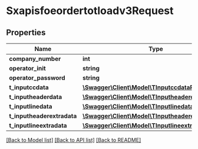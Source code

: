 # Sxapisfoeordertotloadv3Request

## Properties
Name | Type | Description | Notes
------------ | ------------- | ------------- | -------------
**company_number** | **int** |  | [optional] 
**operator_init** | **string** |  | [optional] 
**operator_password** | **string** |  | [optional] 
**t_inputccdata** | [**\Swagger\Client\Model\TInputccdataReq**](TInputccdataReq.md) |  | [optional] 
**t_inputheaderdata** | [**\Swagger\Client\Model\TInputheaderdataReq**](TInputheaderdataReq.md) |  | [optional] 
**t_inputlinedata** | [**\Swagger\Client\Model\TInputlinedataReq**](TInputlinedataReq.md) |  | [optional] 
**t_inputheaderextradata** | [**\Swagger\Client\Model\TInputheaderextradataReq**](TInputheaderextradataReq.md) |  | [optional] 
**t_inputlineextradata** | [**\Swagger\Client\Model\TInputlineextradataReq**](TInputlineextradataReq.md) |  | [optional] 

[[Back to Model list]](../README.md#documentation-for-models) [[Back to API list]](../README.md#documentation-for-api-endpoints) [[Back to README]](../README.md)


